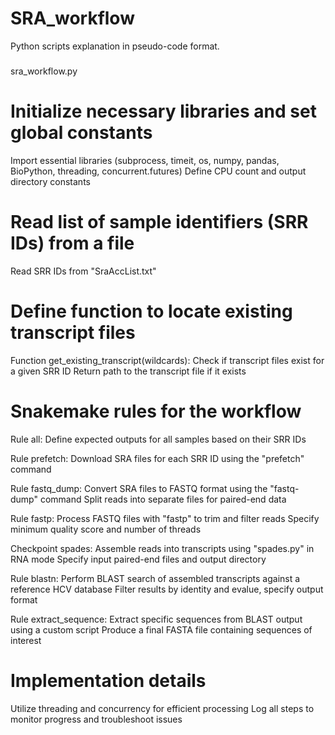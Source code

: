 # SRA_workflow
Python scripts explanation in pseudo-code format.

###
sra_workflow.py

# Initialize necessary libraries and set global constants
Import essential libraries (subprocess, timeit, os, numpy, pandas, BioPython, threading, concurrent.futures)
Define CPU count and output directory constants

# Read list of sample identifiers (SRR IDs) from a file
Read SRR IDs from "SraAccList.txt"

# Define function to locate existing transcript files
Function get_existing_transcript(wildcards):
    Check if transcript files exist for a given SRR ID
    Return path to the transcript file if it exists

# Snakemake rules for the workflow
Rule all:
    Define expected outputs for all samples based on their SRR IDs

Rule prefetch:
    Download SRA files for each SRR ID using the "prefetch" command

Rule fastq_dump:
    Convert SRA files to FASTQ format using the "fastq-dump" command
    Split reads into separate files for paired-end data

Rule fastp:
    Process FASTQ files with "fastp" to trim and filter reads
    Specify minimum quality score and number of threads

Checkpoint spades:
    Assemble reads into transcripts using "spades.py" in RNA mode
    Specify input paired-end files and output directory

Rule blastn:
    Perform BLAST search of assembled transcripts against a reference HCV database
    Filter results by identity and evalue, specify output format

Rule extract_sequence:
    Extract specific sequences from BLAST output using a custom script
    Produce a final FASTA file containing sequences of interest

# Implementation details
Utilize threading and concurrency for efficient processing
Log all steps to monitor progress and troubleshoot issues


























































